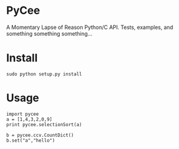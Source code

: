 PyCee
=====
A Momentary Lapse of Reason
Python/C API. Tests, examples, and something something something...

Install
=

    sudo python setup.py install
    
Usage
=

    import pycee
    a = [1,4,3,2,0,9]
    print pycee.selectionSort(a)
    
    b = pycee.ccv.CountDict()
    b.set("a","hello")
